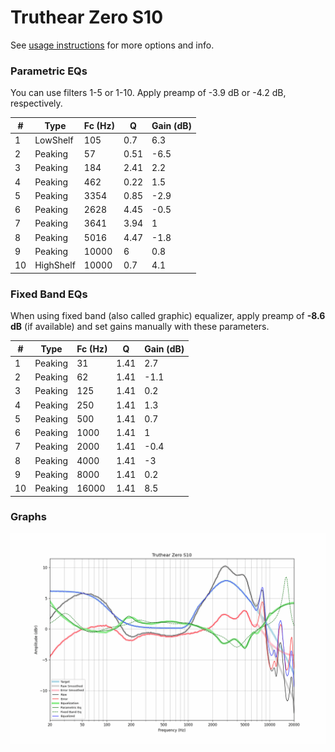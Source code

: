 # Truthear Zero S10
See [usage instructions](https://github.com/jaakkopasanen/AutoEq#usage) for more options and info.

### Parametric EQs
You can use filters 1-5 or 1-10. Apply preamp of -3.9 dB or -4.2 dB, respectively.

|   # | Type      |   Fc (Hz) |    Q |   Gain (dB) |
|-----|-----------|-----------|------|-------------|
|   1 | LowShelf  |       105 | 0.7  |         6.3 |
|   2 | Peaking   |        57 | 0.51 |        -6.5 |
|   3 | Peaking   |       184 | 2.41 |         2.2 |
|   4 | Peaking   |       462 | 0.22 |         1.5 |
|   5 | Peaking   |      3354 | 0.85 |        -2.9 |
|   6 | Peaking   |      2628 | 4.45 |        -0.5 |
|   7 | Peaking   |      3641 | 3.94 |         1   |
|   8 | Peaking   |      5016 | 4.47 |        -1.8 |
|   9 | Peaking   |     10000 | 6    |         0.8 |
|  10 | HighShelf |     10000 | 0.7  |         4.1 |

### Fixed Band EQs
When using fixed band (also called graphic) equalizer, apply preamp of **-8.6 dB** (if available) and set gains manually with these parameters.

|   # | Type    |   Fc (Hz) |    Q |   Gain (dB) |
|-----|---------|-----------|------|-------------|
|   1 | Peaking |        31 | 1.41 |         2.7 |
|   2 | Peaking |        62 | 1.41 |        -1.1 |
|   3 | Peaking |       125 | 1.41 |         0.2 |
|   4 | Peaking |       250 | 1.41 |         1.3 |
|   5 | Peaking |       500 | 1.41 |         0.7 |
|   6 | Peaking |      1000 | 1.41 |         1   |
|   7 | Peaking |      2000 | 1.41 |        -0.4 |
|   8 | Peaking |      4000 | 1.41 |        -3   |
|   9 | Peaking |      8000 | 1.41 |         0.2 |
|  10 | Peaking |     16000 | 1.41 |         8.5 |

### Graphs
![](./Truthear%20Zero%20S10.png)
